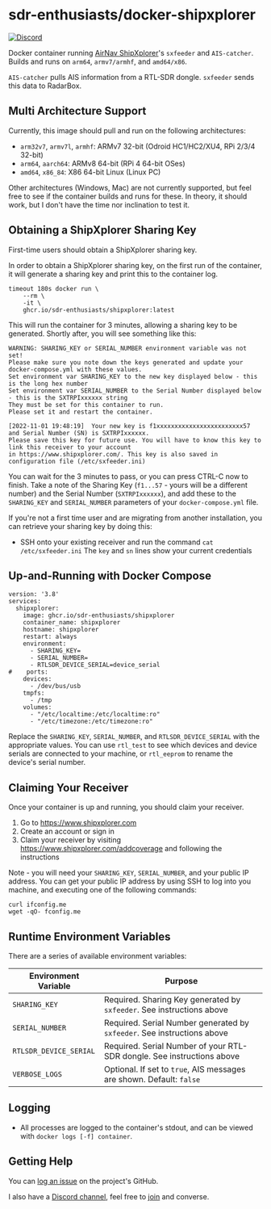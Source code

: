 # sdr-enthusiasts/docker-shipxplorer

[![Discord](https://img.shields.io/discord/734090820684349521)](https://discord.gg/sTf9uYF)

Docker container running [AirNav ShipXplorer](https://www.shipxplorer.com)'s `sxfeeder` and `AIS-catcher`. Builds and runs on `arm64`, `armv7/armhf`, and `amd64/x86`.

`AIS-catcher` pulls AIS information from a RTL-SDR dongle.
`sxfeeder` sends this data to RadarBox.


## Multi Architecture Support

Currently, this image should pull and run on the following architectures:

* `arm32v7`, `armv7l`, `armhf`: ARMv7 32-bit (Odroid HC1/HC2/XU4, RPi 2/3/4 32-bit)
* `arm64`, `aarch64`: ARMv8 64-bit (RPi 4 64-bit OSes)
* `amd64`, `x86_84`: X86 64-bit Linux (Linux PC)

Other architectures (Windows, Mac) are not currently supported, but feel free to see if the container builds and runs for these.
In theory, it should work, but I don't have the time nor inclination to test it.

## Obtaining a ShipXplorer Sharing Key

First-time users should obtain a ShipXplorer sharing key.

In order to obtain a ShipXplorer sharing key, on the first run of the container, it will generate a sharing key and print this to the container log.

```shell
timeout 180s docker run \
    --rm \
    -it \
    ghcr.io/sdr-enthusiasts/shipxplorer:latest
```

This will run the container for 3 minutes, allowing a sharing key to be generated.
Shortly after, you will see something like this:
```
WARNING: SHARING_KEY or SERIAL_NUMBER environment variable was not set!
Please make sure you note down the keys generated and update your docker-compose.yml with these values.
Set environment var SHARING_KEY to the new key displayed below - this is the long hex number
Set environment var SERIAL_NUMBER to the Serial Number displayed below - this is the SXTRPIxxxxxx string
They must be set for this container to run.
Please set it and restart the container.

[2022-11-01 19:48:19]  Your new key is f1xxxxxxxxxxxxxxxxxxxxxxxx57 and Serial Number (SN) is SXTRPIxxxxxx.
Please save this key for future use. You will have to know this key to link this receiver to your account
in https://www.shipxplorer.com/. This key is also saved in configuration file (/etc/sxfeeder.ini)
```
You can wait for the 3 minutes to pass, or you can press CTRL-C now to finish.
Take a note of the Sharing Key (`f1...57` - yours will be a different number) and the Serial Number (`SXTRPIxxxxxx`), and add these to the `SHARING_KEY` and `SERIAL_NUMBER` parameters of your `docker-compose.yml` file.

If you're not a first time user and are migrating from another installation, you can retrieve your sharing key by doing this:

* SSH onto your existing receiver and run the command `cat /etc/sxfeeder.ini`
The `key` and `sn` lines show your current credentials

## Up-and-Running with Docker Compose

```shell
version: '3.8'
services:
  shipxplorer:
    image: ghcr.io/sdr-enthusiasts/shipxplorer
    container_name: shipxplorer
    hostname: shipxplorer
    restart: always
    environment:
      - SHARING_KEY=
      - SERIAL_NUMBER=
      - RTLSDR_DEVICE_SERIAL=device_serial
#    ports:
    devices:
      - /dev/bus/usb
    tmpfs:
      - /tmp
    volumes:
      - "/etc/localtime:/etc/localtime:ro"
      - "/etc/timezone:/etc/timezone:ro"
```

Replace the `SHARING_KEY`, `SERIAL_NUMBER`, and `RTLSDR_DEVICE_SERIAL` with the appropriate values.
You can use `rtl_test` to see which devices and device serials are connected to your machine, or `rtl_eeprom` to rename the device's serial number.


## Claiming Your Receiver

Once your container is up and running, you should claim your receiver.

1. Go to https://www.shipxplorer.com
2. Create an account or sign in
3. Claim your receiver by visiting <https://www.shipxplorer.com/addcoverage> and following the instructions

Note - you will need your `SHARING_KEY`, `SERIAL_NUMBER`, and your public IP address.
You can get your public IP address by using SSH to log into you machine, and executing one of the following commands:
```
curl ifconfig.me
wget -qO- fconfig.me
```

## Runtime Environment Variables

There are a series of available environment variables:

| Environment Variable | Purpose                         |
| ---------------------- | ------------------------------- |
| `SHARING_KEY`          | Required. Sharing Key generated by `sxfeeder`. See instructions above |
| `SERIAL_NUMBER`        | Required. Serial Number generated by `sxfeeder`. See instructions above |
| `RTLSDR_DEVICE_SERIAL` | Required. Serial Number of your RTL-SDR dongle. See instructions above |
| `VERBOSE_LOGS`         | Optional. If set to `true`, AIS messages are shown. Default: `false` |


## Logging

* All processes are logged to the container's stdout, and can be viewed with `docker logs [-f] container`.

## Getting Help

You can [log an issue](https://github.com/sdr-enthusiasts/docker-shipxplorer/issues) on the project's GitHub.

I also have a [Discord channel](https://discord.gg/sTf9uYF), feel free to [join](https://discord.gg/sTf9uYF) and converse.
